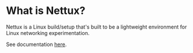 # What is Nettux?

Nettux is a Linux build/setup that's built to be a lightweight environment for Linux networking experimentation.

See documentation [here](https://nettux.readthedocs.io/en/latest/).